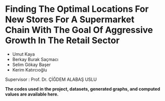 # Finding The Optimal Locations For New Stores For A Supermarket Chain With The Goal Of Aggressive Growth In The Retail Sector

- Umut Kaya
- Berkay Burak Saçmacı
- Selim Gökay Başer
- Kerim Katırcıoğlu

Supervisor : Prof. Dr. ÇİĞDEM ALABAŞ USLU

**The codes used in the project, datasets, generated graphs, and computed values are available here.**


